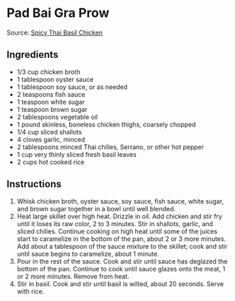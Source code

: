 # Pad Bai Gra Prow #

Source: [Spicy Thai Basil Chicken](http://allrecipes.com/recipe/257938/spicy-thai-basil-chicken-pad-krapow-gai/)

## Ingredients ##
* 1/3 cup chicken broth
* 1 tablespoon oyster sauce
* 1 tablespoon soy sauce, or as needed
* 2 teaspoons fish sauce
* 1 teaspoon white sugar
* 1 teaspoon brown sugar
* 2 tablespoons vegetable oil
* 1 pound skinless, boneless chicken thighs, coarsely chopped
* 1/4 cup sliced shallots
* 4 cloves garlic, minced
* 2 tablespoons minced Thai chilies, Serrano, or other hot pepper
* 1 cup very thinly sliced fresh basil leaves
* 2 cups hot cooked rice

## Instructions ##
1. Whisk chicken broth, oyster sauce, soy sauce, fish sauce, white sugar, and brown sugar together in a bowl until well blended.
1. Heat large skillet over high heat. Drizzle in oil. Add chicken and stir fry until it loses its raw color, 2 to 3 minutes. Stir in shallots, garlic, and sliced chilies. Continue cooking on high heat until some of the juices start to caramelize in the bottom of the pan, about 2 or 3 more minutes. Add about a tablespoon of the sauce mixture to the skillet; cook and stir until sauce begins to caramelize, about 1 minute.
1. Pour in the rest of the sauce. Cook and stir until sauce has deglazed the bottom of the pan. Continue to cook until sauce glazes onto the meat, 1 or 2 more minutes. Remove from heat.
1. Stir in basil. Cook and stir until basil is wilted, about 20 seconds. Serve with rice.
